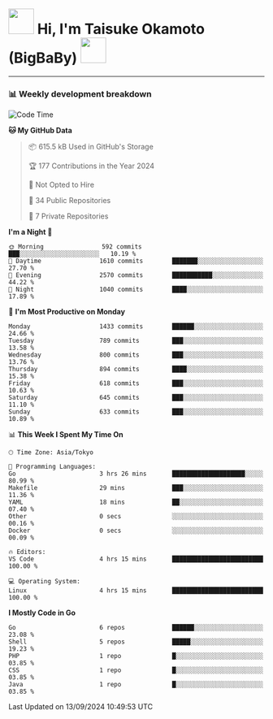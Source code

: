 <!-- Title -->
<h1>
    <img src="https://media.tenor.com/TlyRveJkgo4AAAAi/cloud-cloud-strife.gif" width="50"/> 
    Hi, I'm Taisuke Okamoto (BigBaBy) 
    <img src="https://media.tenor.com/TlyRveJkgo4AAAAi/cloud-cloud-strife.gif" width="50"/>
</h1>

---

<h3> 📊 Weekly development breakdown </h3>
<!-- waka-readme-stats -->

<!--START_SECTION:waka-->
![Code Time](http://img.shields.io/badge/Code%20Time-1%2C826%20hrs%2010%20mins-blue)

**🐱 My GitHub Data** 

> 📦 615.5 kB Used in GitHub's Storage 
 > 
> 🏆 177 Contributions in the Year 2024
 > 
> 🚫 Not Opted to Hire
 > 
> 📜 34 Public Repositories 
 > 
> 🔑 7 Private Repositories 
 > 
**I'm a Night 🦉** 

```text
🌞 Morning                592 commits         ███░░░░░░░░░░░░░░░░░░░░░░   10.19 % 
🌆 Daytime                1610 commits        ███████░░░░░░░░░░░░░░░░░░   27.70 % 
🌃 Evening                2570 commits        ███████████░░░░░░░░░░░░░░   44.22 % 
🌙 Night                  1040 commits        ████░░░░░░░░░░░░░░░░░░░░░   17.89 % 
```
📅 **I'm Most Productive on Monday** 

```text
Monday                   1433 commits        ██████░░░░░░░░░░░░░░░░░░░   24.66 % 
Tuesday                  789 commits         ███░░░░░░░░░░░░░░░░░░░░░░   13.58 % 
Wednesday                800 commits         ███░░░░░░░░░░░░░░░░░░░░░░   13.76 % 
Thursday                 894 commits         ████░░░░░░░░░░░░░░░░░░░░░   15.38 % 
Friday                   618 commits         ███░░░░░░░░░░░░░░░░░░░░░░   10.63 % 
Saturday                 645 commits         ███░░░░░░░░░░░░░░░░░░░░░░   11.10 % 
Sunday                   633 commits         ███░░░░░░░░░░░░░░░░░░░░░░   10.89 % 
```


📊 **This Week I Spent My Time On** 

```text
🕑︎ Time Zone: Asia/Tokyo

💬 Programming Languages: 
Go                       3 hrs 26 mins       ████████████████████░░░░░   80.99 % 
Makefile                 29 mins             ███░░░░░░░░░░░░░░░░░░░░░░   11.36 % 
YAML                     18 mins             ██░░░░░░░░░░░░░░░░░░░░░░░   07.40 % 
Other                    0 secs              ░░░░░░░░░░░░░░░░░░░░░░░░░   00.16 % 
Docker                   0 secs              ░░░░░░░░░░░░░░░░░░░░░░░░░   00.09 % 

🔥 Editors: 
VS Code                  4 hrs 15 mins       █████████████████████████   100.00 % 

💻 Operating System: 
Linux                    4 hrs 15 mins       █████████████████████████   100.00 % 
```

**I Mostly Code in Go** 

```text
Go                       6 repos             ██████░░░░░░░░░░░░░░░░░░░   23.08 % 
Shell                    5 repos             █████░░░░░░░░░░░░░░░░░░░░   19.23 % 
PHP                      1 repo              █░░░░░░░░░░░░░░░░░░░░░░░░   03.85 % 
CSS                      1 repo              █░░░░░░░░░░░░░░░░░░░░░░░░   03.85 % 
Java                     1 repo              █░░░░░░░░░░░░░░░░░░░░░░░░   03.85 % 
```




 Last Updated on 13/09/2024 10:49:53 UTC
<!--END_SECTION:waka-->
